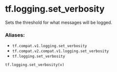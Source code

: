 <div itemscope itemtype="http://developers.google.com/ReferenceObject">
<meta itemprop="name" content="tf.logging.set_verbosity" />
<meta itemprop="path" content="Stable" />
</div>

# tf.logging.set_verbosity

Sets the threshold for what messages will be logged.

### Aliases:

* `tf.compat.v1.logging.set_verbosity`
* `tf.compat.v2.compat.v1.logging.set_verbosity`
* `tf.logging.set_verbosity`

``` python
tf.logging.set_verbosity(v)
```

<!-- Placeholder for "Used in" -->
